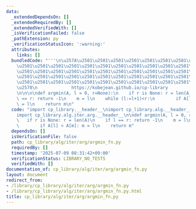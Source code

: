 ```yaml
---
data:
  _extendedDependsOn: []
  _extendedRequiredBy: []
  _extendedVerifiedWith: []
  _isVerificationFailed: false
  _pathExtension: py
  _verificationStatusIcon: ':warning:'
  attributes:
    links: []
  bundledCode: "'''\n\u257A\u2501\u2501\u2501\u2501\u2501\u2501\u2501\u2501\u2501\u2501\
    \u2501\u2501\u2501\u2501\u2501\u2501\u2501\u2501\u2501\u2501\u2501\u2501\u2501\
    \u2501\u2501\u2501\u2501\u2501\u2501\u2501\u2501\u2501\u2501\u2501\u2501\u2501\
    \u2501\u2501\u2501\u2501\u2501\u2501\u2501\u2501\u2501\u2501\u2501\u2501\u2501\
    \u2501\u2501\u2501\u2501\u2501\u2501\u2501\u2501\u2501\u2501\u2501\u2501\u2501\
    \u2578\n             https://kobejean.github.io/cp-library               \n'''\n\
    \n\n\n\ndef argmin(A, l = 0, r=None):\n    if r is None: r = len(A)\n    if l\
    \ == r: return -1\n    m = l\n    while (l:=l+1)<r:\n        if A[l] < A[m]: m\
    \ = l\n    return m\n"
  code: "import cp_library.__header__\nimport cp_library.alg.__header__\nimport cp_library.alg.iter.__header__\n\
    import cp_library.alg.iter.arg.__header__\n\ndef argmin(A, l = 0, r=None):\n \
    \   if r is None: r = len(A)\n    if l == r: return -1\n    m = l\n    while (l:=l+1)<r:\n\
    \        if A[l] < A[m]: m = l\n    return m"
  dependsOn: []
  isVerificationFile: false
  path: cp_library/alg/iter/arg/argmin_fn.py
  requiredBy: []
  timestamp: '2025-07-09 08:31:42+09:00'
  verificationStatus: LIBRARY_NO_TESTS
  verifiedWith: []
documentation_of: cp_library/alg/iter/arg/argmin_fn.py
layout: document
redirect_from:
- /library/cp_library/alg/iter/arg/argmin_fn.py
- /library/cp_library/alg/iter/arg/argmin_fn.py.html
title: cp_library/alg/iter/arg/argmin_fn.py
---
```

